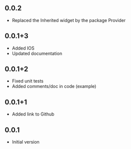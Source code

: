 ## 0.0.2

- Replaced the Inherited widget by the package Provider

## 0.0.1+3

- Added IOS
- Updated documentation

## 0.0.1+2

- Fixed unit tests
- Added comments/doc in code (example)

## 0.0.1+1

- Added link to Github

## 0.0.1

- Initial version
